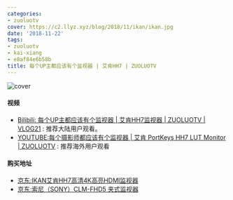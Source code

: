 ```yaml
---
categories:
- zuoluotv
cover: https://c2.llyz.xyz/blog/2018/11/ikan/ikan.jpg
date: '2018-11-22'
tags:
- zuoluotv
- kai-xiang
- e8af84e6b58b
title: 每个UP主都应该有个监视器 | 艾肯HH7 | ZUOLUOTV
---
```


![cover](https://c2.llyz.xyz/blog/2018/11/ikan/ikan.jpg)

#### 视频

- [Bilibili: 每个UP主都应该有个监视器 | 艾肯HH7监视器 | ZUOLUOTV | VLOG21](https://space.bilibili.com/7388950?) : 推荐大陆用户观看。
- [YOUTUBE:每个摄影师都应该有个监视器 | 艾肯 PortKeys HH7 LUT Monitor | ZUOLUOTV](https://www.youtube.com/watch?v=5YsrEabLE6Q&t=166s) : 推荐海外用户观看

#### 购买地址

- [京东:IKAN艾肯HH7高清4K高亮HDMI监视器](https://zuoluo.tv/portkeys-hh7)
- [京东:索尼（SONY）CLM-FHD5 夹式监视器](https://zuoluo.tv/sony-fhd5)
